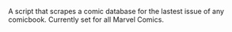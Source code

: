 A script that scrapes a comic database for the lastest issue of any comicbook.
Currently set for all Marvel Comics.
